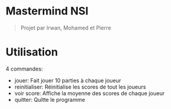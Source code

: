 # Mastermind NSI

> Projet par Irwan, Mohamed et Pierre

# Utilisation

4 commandes:
- jouer: Fait jouer 10 parties à chaque joueur
- reinitialiser: Réinitialise les scores de tout les joueurs
- voir score: Affiche la moyenne des scores de chaque joueur
- quitter: Quitte le programme
